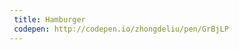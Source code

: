 ```yaml
---
 title: Hamburger                         
 codepen: http://codepen.io/zhongdeliu/pen/GrBjLP 
---
```

